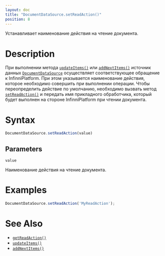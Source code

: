 ```yaml
---
layout: doc
title: "DocumentDataSource.setReadAction()"
position: 8
---
```


Устанавливает наименование действия на чтение документа.

# Description

При выполнении метода [`updateItems()`](../../BaseDataSource/BaseDataSource.updateItems/) или
[`addNextItems()`](../../BaseDataSource/BaseDataSource.addNextItems/) источник данных [`DocumentDataSource`](../)
осуществляет соответствующее обращение к InfinniPlatform. При этом указывается наименование действия,
которое необходимо совершить при выполнении операции. Чтобы переопределить действие по умолчанию,
необходимо вызвать метод [`setReadAction()`](../DocumentDataSource.setReadAction/) и передать имя
прикладного обработчика, который будет выполнен на стороне InfinniPlatform при чтении документа.

# Syntax

```js
DocumentDataSource.setReadAction(value)
```

## Parameters

`value`

Наименование действия на чтение документа.

# Examples

```js
DocumentDataSource.setReadAction('MyReadAction');
```

# See Also

* [`getReadAction()`](../DocumentDataSource.getReadAction/)
* [`updateItems()`](../../BaseDataSource/BaseDataSource.updateItems/)
* [`addNextItems()`](../../BaseDataSource/BaseDataSource.addNextItems/)
